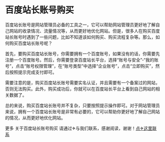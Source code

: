 # 百度站长账号购买

百度站长账号是网站管理员必备的工具之一，它可以帮助网站管理员更好地了解自己网站的收录情况、流量情况等，从而更好地优化网站。但是，很多人在购买百度站长账号时遇到了一些问题，比如不知道该如何购买、购买流程复杂等。那么，如何购买百度站长账号呢？

首先，要购买百度站长账号，你需要拥有一个百度账号，如果没有的话，你需要先注册一个百度账号。然后，你需要登录百度站长平台，选择“账号与安全”-“我的账号”，点击“账号权限管理”，在“账号类型”中选择“企业账号”，点击“立即购买”，然后按照提示完成支付即可。

需要注意的是，购买百度站长账号需要实名认证，并且需要有一个备案过的网站，否则无法购买。此外，购买成功后，你就可以在百度站长平台上看到自己网站的相关数据了。

总的来说，购买百度站长账号并不复杂，只要按照提示操作即可。对于网站管理员来说，拥有一个百度站长账号是非常有必要的，它可以帮助你更好地了解自己网站的情况，从而更好地优化网站。

更多 关于百度站长账号购买 请通过✈与我们联系，感谢阅读，谢谢！[点✈这里联系](https://bbs.k02.cc)